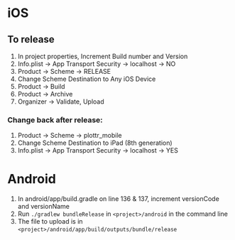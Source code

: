# iOS

## To release

1. In project properties, Increment Build number and Version
1. Info.plist -> App Transport Security -> localhost -> NO
1. Product -> Scheme -> RELEASE
1. Change Scheme Destination to Any iOS Device
1. Product -> Build
1. Product -> Archive
1. Organizer -> Validate, Upload

### Change back after release:

1. Product -> Scheme -> plottr_mobile
1. Change Scheme Destination to iPad (8th generation)
1. Info.plist -> App Transport Security -> localhost -> YES


# Android

1. In android/app/build.gradle on line 136 & 137, increment versionCode and versionName
1. Run `./gradlew bundleRelease` in `<project>/android` in the command line
1. The file to upload is in `<project>/android/app/build/outputs/bundle/release`

